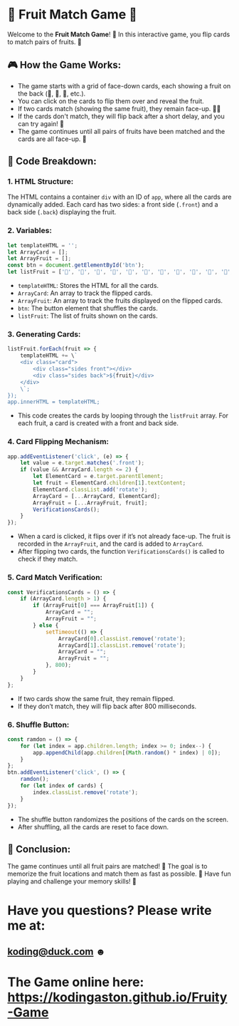 
# 🍎 Fruit Match Game 🍓

Welcome to the **Fruit Match Game**! 🍍 In this interactive game, you flip cards to match pairs of fruits. 🍌

## 🎮 How the Game Works:

- The game starts with a grid of face-down cards, each showing a fruit on the back (🍎, 🍓, 🍍, etc.).
- You can click on the cards to flip them over and reveal the fruit.
- If two cards match (showing the same fruit), they remain face-up. 🍇🍍
- If the cards don't match, they will flip back after a short delay, and you can try again! 🍊
- The game continues until all pairs of fruits have been matched and the cards are all face-up. 🍏

## 🍓 Code Breakdown:

### 1. **HTML Structure**:
The HTML contains a container `div` with an ID of `app`, where all the cards are dynamically added. Each card has two sides: a front side (`.front`) and a back side (`.back`) displaying the fruit.

### 2. **Variables**:
```javascript
let templateHTML = '';
let ArrayCard = [];
let ArrayFruit = [];
const btn = document.getElementById('btn');
let listFruit = ['🍓', '🍌', '🍎', '🍇', '🍎', '🍍', '🍓', '🍉', '🍉', '🍇', '🍌', '🍍'];
```
- `templateHTML`: Stores the HTML for all the cards.
- `ArrayCard`: An array to track the flipped cards.
- `ArrayFruit`: An array to track the fruits displayed on the flipped cards.
- `btn`: The button element that shuffles the cards.
- `listFruit`: The list of fruits shown on the cards.

### 3. **Generating Cards**:
```javascript
listFruit.forEach(fruit => {
    templateHTML += \`
    <div class="card">
        <div class="sides front"></div>
        <div class="sides back">${fruit}</div>
    </div>
    \`;
});
app.innerHTML = templateHTML;
```
- This code creates the cards by looping through the `listFruit` array. For each fruit, a card is created with a front and back side.

### 4. **Card Flipping Mechanism**:
```javascript
app.addEventListener('click', (e) => {
    let value = e.target.matches('.front');
    if (value && ArrayCard.length <= 2) {
        let ElementCard = e.target.parentElement;
        let fruit = ElementCard.children[1].textContent;
        ElementCard.classList.add('rotate');
        ArrayCard = [...ArrayCard, ElementCard];
        ArrayFruit = [...ArrayFruit, fruit];
        VerificationsCards();
    }
});
```
- When a card is clicked, it flips over if it’s not already face-up. The fruit is recorded in the `ArrayFruit`, and the card is added to `ArrayCard`.
- After flipping two cards, the function `VerificationsCards()` is called to check if they match.

### 5. **Card Match Verification**:
```javascript
const VerificationsCards = () => {
    if (ArrayCard.length > 1) {
        if (ArrayFruit[0] === ArrayFruit[1]) {
            ArrayCard = "";
            ArrayFruit = "";
        } else {
            setTimeout(() => {
                ArrayCard[0].classList.remove('rotate');
                ArrayCard[1].classList.remove('rotate');
                ArrayCard = "";
                ArrayFruit = "";
            }, 800);
        }
    }
};
```
- If two cards show the same fruit, they remain flipped.
- If they don’t match, they will flip back after 800 milliseconds.

### 6. **Shuffle Button**:
```javascript
const ramdon = () => {
    for (let index = app.children.length; index >= 0; index--) {
        app.appendChild(app.children[(Math.random() * index) | 0]);
    }
};
btn.addEventListener('click', () => {
    ramdon();
    for (let index of cards) {
        index.classList.remove('rotate');
    }
});
```
- The shuffle button randomizes the positions of the cards on the screen.
- After shuffling, all the cards are reset to face down.

## 🍊 Conclusion:

The game continues until all fruit pairs are matched! 🍏 The goal is to memorize the fruit locations and match them as fast as possible. 🍎 Have fun playing and challenge your memory skills! 🧠

# Have you questions? Please write me at:

## koding@duck.com ☻

# The Game online here: https://kodingaston.github.io/Fruity-Game
